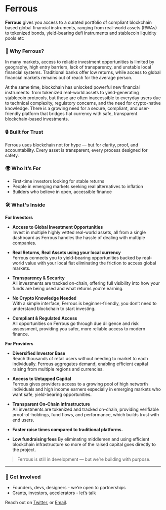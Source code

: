 # Ferrous

**Ferrous** gives you access to a curated portfolio of compliant blockchain based global financial instruments, ranging from real-world assets (RWAs) to tokenized bonds, yield-bearing defi instruments and  stablecoin liquidity pools etc

### 🔹 Why Ferrous?

In many markets, access to reliable investment opportunities is limited by geography, high entry barriers, lack of transparency, and unstable local financial systems. Traditional banks offer low returns, while access to global financial markets remains out of reach for the average person.

At the same time, blockchain has unlocked powerful new financial instruments: from tokenized real-world assets to yield-generating stablecoin protocols, but these are often inaccessible to everyday users due to technical complexity, regulatory concerns, and the need for crypto-native knowledge. There is a growing need for a secure, compliant, and user-friendly platform that bridges fiat currency with safe, transparent blockchain-based investments.


### 🔒 Built for Trust

Ferrous uses blockchain not for hype — but for clarity, proof, and accountability. Every asset is transparent, every process designed for safety.

### 🌍 Who It’s For

- First-time investors looking for stable returns
- People in emerging markets seeking real alternatives to inflation
- Builders who believe in open, accessible finance

### 🛠️ What's Inside

**For Investors**

- **Access to Global Investment Opportunities**  
  Invest in multiple highly vetted real-world assets, all from a single dashboard as Ferrous handles the hassle of dealing with multiple companies.

- **Real Returns, Real Assets using your local currency**  
  Ferrous connects you to yield-bearing opportunities backed by real-world value with your local fiat eliminating the friction to access global markets.

- **Transparency & Security**  
  All investments are tracked on-chain, offering full visibility into how your funds are being used and what returns you’re earning.

- **No Crypto Knowledge Needed**  
  With a simple interface, Ferrous is beginner-friendly, you don’t need to understand blockchain to start investing.

- **Compliant & Regulated Access**  
  All opportunities on Ferrous go through due diligence and risk assessment, providing you safer, more reliable access to modern finance.

**For Providers**

- **Diversified Investor Base**  
  Reach thousands of retail users without needing to market to each individually. Ferrous aggregates demand, enabling efficient capital raising from multiple regions and currencies.

- **Access to Untapped Capital**  
  Ferrous gives providers access to a growing pool of high networth individuals and high income earners especially in emerging markets who want safe, yield-bearing opportunities.

- **Transparent On-Chain Infrastructure**  
  All investments are tokenized and tracked on-chain, providing verifiable proof-of-holdings, fund flows, and performance, which builds trust with end users.

- **Faster raise times compared to traditional platforms.**

- **Low fundraising fees** 
  By eliminating middlemen and using efficient blockchain infrastructure so more of the raised capital goes directly to the project.

> Ferrous is still in development — but we’re building with purpose.

---

### 💬 Get Involved

- Founders, devs, designers - we’re open to partnerships
- Grants, investors, accelerators - let’s talk

Reach out on [Twitter](x.com/ferrousapp), or [Email](mailto:team@ferrous.app).
